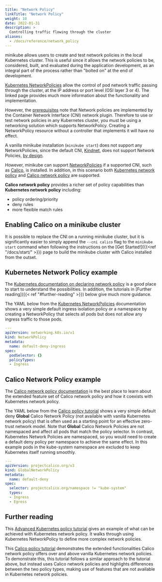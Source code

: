 ```yaml
---
title: "Network Policy"
linkTitle: "Network Policy"
weight: 10
date: 2022-01-31
description: >
  Controlling traffic flowing through the cluster
aliases:
  - /docs/reference/network_policy
---
```


minikube allows users to create and test network policies in the local Kubernetes cluster. This is useful since it allows the network policies to be, considered, built, and evaluated during the application development, as an integral part of the process rather than "bolted on" at the end of development.

[Kubernetes NetworkPolicies](https://kubernetes.io/docs/concepts/services-networking/network-policies/) allow the control of pod network traffic passing through the cluster, at the IP address or port level (OSI layer 3 or 4). The linked page provides much more information about the functionality and implementation.

However, the [prerequisites](https://kubernetes.io/docs/concepts/services-networking/network-policies/#prerequisites) note that Network policies are implemented by the Container Network Interface (CNI) network plugin. Therefore to use or test network policies in any Kubernetes cluster, you must be using a networking solution which supports NetworkPolicy. Creating a NetworkPolicy resource without a controller that implements it will have no effect.

A vanilla minikube installation (`minikube start`) does not support any NetworkPolicies, since the default CNI, [Kindnet](https://github.com/aojea/kindnet), does not support Network Policies, [by design](https://github.com/kubernetes-sigs/kind/issues/842#issuecomment-528824670).

However, minikube can support [NetworkPolicies](https://kubernetes.io/docs/concepts/services-networking/network-policies/) if a supported CNI, such as [Calico](https://projectcalico.docs.tigera.io/about/about-calico), is installed. In addition, in this scenario both [Kubernetes network policy](https://projectcalico.docs.tigera.io/security/kubernetes-network-policy) and [Calico network policy](https://projectcalico.docs.tigera.io/security/calico-network-policy) are supported.

**Calico network policy** provides a richer set of policy capabilities than **Kubernetes network policy** including:
* policy ordering/priority
* deny rules
* more flexible match rules

## Enabling Calico on a minikube cluster

It is possible to replace the CNI on a running minikube cluster, but it is significantly easier to simply append the `--cni calico` flag to the `minikube start` command when following the instructions on the [Get Started!]({{<ref "/docs/start/" >}}) page to build the minikube cluster with Calico installed from the outset.

## Kubernetes Network Policy example

The [Kubernetes documentation on declaring network policy](https://kubernetes.io/docs/tasks/administer-cluster/declare-network-policy/) is a good place to start to understand the possibilities. In addition, the tutorials in [Further reading]({{< ref "#further-reading" >}}) below give much more guidance. 

The YAML below from the [Kubernetes NetworkPolicies](https://kubernetes.io/docs/concepts/services-networking/network-policies/#default-deny-all-ingress-traffic) documentation shows a very simple default ingress isolation policy or a namespace by creating a NetworkPolicy that selects all pods but does not allow any ingress traffic to those pods.

```yaml
---
apiVersion: networking.k8s.io/v1
kind: NetworkPolicy
metadata:
  name: default-deny-ingress
spec:
  podSelector: {}
  policyTypes:
  - Ingress
```

## Calico Network Policy example

The [Calico network policy documentation](https://projectcalico.docs.tigera.io/security/calico-policy) is the best place to learn about the extended feature set of Calico network policy and how it coexists with Kubernetes network policy.

The YAML below from the [Calico policy tutorial](https://projectcalico.docs.tigera.io/security/tutorials/calico-policy) shows a very simple default deny **Global** Calico Network Policy (not available with vanilla Kubernetes network policy) that is often used as a starting point for an effective zero-trust network model. Note that **Global** Calico Network Policies are not namespaced and affect all pods that match the policy selector. In contrast, Kubernetes Network Policies are namespaced, so you would need to create a default deny policy per namespace to achieve the same effect. In this example pods in the kube-system namespace are excluded to keep Kubernetes itself running smoothly.

```yaml
---
apiVersion: projectcalico.org/v3
kind: GlobalNetworkPolicy
metadata:
  name: default-deny
spec:
  selector: projectcalico.org/namespace != "kube-system"
  types:
  - Ingress
  - Egress
```

## Further reading

This [Advanced Kubernetes policy tutorial](https://projectcalico.docs.tigera.io/security/tutorials/kubernetes-policy-advanced) gives an example of what can be achieved with Kubernetes network policy. It walks through using Kubernetes NetworkPolicy to define more complex network policies.

This [Calico policy tutorial](https://projectcalico.docs.tigera.io/security/tutorials/calico-policy) demonstrates the extended functionalities Calico network policy offers over and above vanilla Kubernetes network policies. To demonstrate this, this tutorial follows a similar approach to the tutorial above, but instead uses Calico network policies and highlights differences between the two policy types, making use of features that are not available in Kubernetes network policies. 
